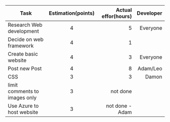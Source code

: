 
|Task           |Estimation(points)  |Actual effor(hours)| Developer|
| ------------- |:-------------:     | -----:            | -----:            |
|Research Web development|4 |5  | Everyone
|Decide on web framework|4|1|
| Create basic website|4|3|Everyone
|Post new Post|4|8| Adam/Leo
|CSS|3|3|Damon
| limit comments to images only|3|not done|
| Use Azure to host website |3| not done - Adam|
